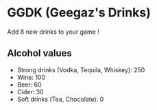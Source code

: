 # GGDK (Geegaz's Drinks)

Add 8 new drinks to your game ! 

## Alcohol values
- Strong drinks (Vodka, Tequila, Whiskey): 250
- Wine: 100
- Beer: 60
- Cider: 30
- Soft drinks (Tea, Chocolate): 0
